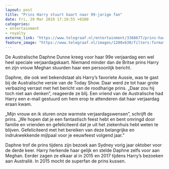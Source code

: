 ```yaml
---
layout: post
title: "Prins Harry stuurt kaart naar 99-jarige fan"
date: Fri, 29 Mar 2019 17:19:55 +0100
categories: 
- entertainment 
- royalty 
externe_link: "https://www.telegraaf.nl/entertainment/3368677/prins-harry-stuurt-kaart-naar-99-jarige-fan"
feature_image: "https://www.telegraaf.nl/images/1200x630/filters:format(jpeg):quality(80)/cdn-kiosk-api.telegraaf.nl/8763effe-523e-11e9-bd41-0218eaf05005.jpg"
---
```


<p class="intro">De Australische Daphne Dunne kreeg voor haar 99e verjaardag een wel heel speciale verjaardagskaart. Niemand minder dan de Britse prins Harry en zijn vrouw Meghan stuurden haar een persoonlijk bericht.</p> <p>Daphne, die ook wel bekendstaat als Harry’s favoriete Aussie, was te gast bij de Australische versie van de Today Show. Daar werd ze tot haar grote verbazing verrast met het bericht van de roodharige prins. „Daar zou hij toch niet aan denken”, reageerde ze blij. Een vriend van de Australische had Harry een e-mail gestuurd om hem erop te attenderen dat haar verjaardag eraan kwam.</p><p>„Mijn vrouw en ik sturen onze warmste verjaardagswensen”, schrijft de prins. „We hopen dat je een fantastisch feest hebt en bent omringd door familie en vrienden en gefeliciteerd dat je uit het ziekenhuis hebt weten te blijven. Gefeliciteerd met het bereiken van deze belangrijke en indrukwekkende mijlpaal voor je eeuwfeest volgend jaar.”</p><p>Daphne trof de prins tijdens zijn bezoek aan Sydney vorig jaar oktober voor de derde keer. Harry herkende haar gelijk en stelde Daphne zelfs voor aan Meghan. Eerder zagen ze elkaar al in 2015 en 2017 tijdens Harry’s bezoeken aan Australië. In 2015 mocht de superfan de prins kussen.</p>
